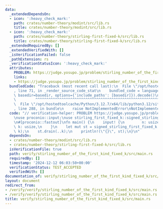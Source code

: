```yaml
---
data:
  _extendedDependsOn:
  - icon: ':heavy_check_mark:'
    path: crates/number-theory/modint/src/lib.rs
    title: crates/number-theory/modint/src/lib.rs
  - icon: ':heavy_check_mark:'
    path: crates/number-theory/stirling-first-fixed-k/src/lib.rs
    title: crates/number-theory/stirling-first-fixed-k/src/lib.rs
  _extendedRequiredBy: []
  _extendedVerifiedWith: []
  _isVerificationFailed: false
  _pathExtension: rs
  _verificationStatusIcon: ':heavy_check_mark:'
  attributes:
    PROBLEM: https://judge.yosupo.jp/problem/stirling_number_of_the_first_kind_fixed_k
    links:
    - https://judge.yosupo.jp/problem/stirling_number_of_the_first_kind_fixed_k
  bundledCode: "Traceback (most recent call last):\n  File \"/opt/hostedtoolcache/Python/3.12.7/x64/lib/python3.12/site-packages/onlinejudge_verify/documentation/build.py\"\
    , line 71, in _render_source_code_stat\n    bundled_code = language.bundle(stat.path,\
    \ basedir=basedir, options={'include_paths': [basedir]}).decode()\n          \
    \         ^^^^^^^^^^^^^^^^^^^^^^^^^^^^^^^^^^^^^^^^^^^^^^^^^^^^^^^^^^^^^^^^^^^^^^^^^^^^^^^^^\n\
    \  File \"/opt/hostedtoolcache/Python/3.12.7/x64/lib/python3.12/site-packages/onlinejudge_verify/languages/rust.py\"\
    , line 288, in bundle\n    raise NotImplementedError\nNotImplementedError\n"
  code: "// verification-helper: PROBLEM https://judge.yosupo.jp/problem/stirling_number_of_the_first_kind_fixed_k\n\
    \nuse proconio::input;\nuse stirling_first_fixed_k::signed_stirling_first_fixed_k;\n\
    \n#[proconio::fastout]\nfn main() {\n    input! {\n        n: usize,\n       \
    \ k: usize,\n    }\n    let mut st = signed_stirling_first_fixed_k::<998244353>(n,\
    \ k);\n    st.drain(..k);\n    println!(\"{}\", st);\n}\n"
  dependsOn:
  - crates/number-theory/modint/src/lib.rs
  - crates/number-theory/stirling-first-fixed-k/src/lib.rs
  isVerificationFile: true
  path: verify/stirling_number_of_the_first_kind_fixed_k/src/main.rs
  requiredBy: []
  timestamp: '2024-12-12 06:03:50+00:00'
  verificationStatus: TEST_ACCEPTED
  verifiedWith: []
documentation_of: verify/stirling_number_of_the_first_kind_fixed_k/src/main.rs
layout: document
redirect_from:
- /verify/verify/stirling_number_of_the_first_kind_fixed_k/src/main.rs
- /verify/verify/stirling_number_of_the_first_kind_fixed_k/src/main.rs.html
title: verify/stirling_number_of_the_first_kind_fixed_k/src/main.rs
---
```

